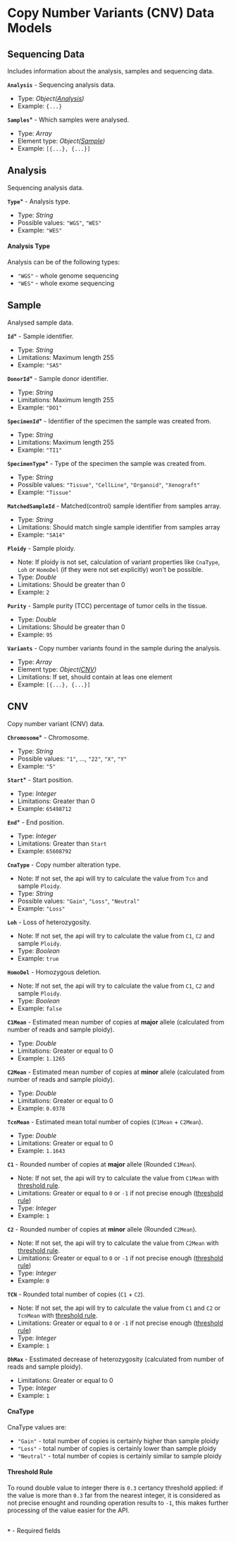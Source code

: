 # Copy Number Variants (CNV) Data Models

## Sequencing Data
Includes information about the analysis, samples and sequencing data.

**`Analysis`** - Sequencing analysis data.
- Type: _Object([Analysis](https://github.com/dkfz-unite/unite-genome-feed/blob/main/Docs/api-models-cnv.md#analysis))_
- Example: `{...}`

**`Samples`*** - Which samples were analysed.
- Type: _Array_
- Element type: _Object([Sample](https://github.com/dkfz-unite/unite-genome-feed/blob/main/Docs/api-models-cnv.md#sample))_
- Example: `[{...}, {...}]`

## Analysis
Sequencing analysis data.

**`Type`*** - Analysis type.
- Type: _String_
- Possible values: `"WGS"`, `"WES"`
- Example: `"WES"`

#### Analysis Type
Analysis can be of the following types:
- `"WGS"` - whole genome sequencing
- `"WES"` - whole exome sequencing

## Sample
Analysed sample data.

**`Id`*** - Sample identifier.
- Type: _String_
- Limitations: Maximum length 255
- Example: `"SA5"`

**`DonorId`*** - Sample donor identifier.
- Type: _String_
- Limitations: Maximum length 255
- Example: `"DO1"`

**`SpecimenId`*** - Identifier of the specimen the sample was created from.
- Type: _String_
- Limitations: Maximum length 255
- Example: `"TI1"`

**`SpecimenType`*** - Type of the specimen the sample was created from.
- Type: _String_
- Possible values: `"Tissue"`, `"CellLine"`, `"Organoid"`, `"Xenograft"`
- Example: `"Tissue"`

**`MatchedSampleId`** - Matched(control) sample identifier from samples array.
- Type: _String_
- Limitations: Should match single sample identifier from samples array
- Example: `"SA14"`

**`Ploidy`** - Sample ploidy.
- Note: If ploidy is not set, calculation of variant properties like `CnaType`, `Loh` or `HomoDel` (if they were not set explicitly) won't be possible.
- Type: _Double_
- Limitations: Should be greater than 0
- Example: `2`

**`Purity`** - Sample purity (TCC) percentage of tumor cells in the tissue.
- Type: _Double_
- Limitations: Should be greater than 0
- Example: `95`

**`Variants`** - Copy number variants found in the sample during the analysis.
- Type: _Array_
- Element type: _Object([CNV](https://github.com/dkfz-unite/unite-genome-feed/blob/main/Docs/api-models-cnv.md#cnv))_
- Limitations: If set, should contain at leas one element
- Example: `[{...}, {...}]`

## CNV
Copy number variant (CNV) data.

**`Chromosome`*** - Chromosome.
- Type: _String_
- Possible values: `"1"`, ..., `"22"`, `"X"`, `"Y"`
- Example: `"5"`

**`Start`*** - Start position.
- Type: _Integer_
- Limitations: Greater than 0
- Example: `65498712`

**`End`*** - End position.
- Type: _Integer_
- Limitations: Greater than `Start`
- Example: `65608792`

**`CnaType`** - Copy number alteration type.
- Note: If not set, the api will try to calculate the value from `Tcn` and sample `Ploidy`.
- Type: _String_
- Possible values: `"Gain"`, `"Loss"`, `"Neutral"`
- Example: `"Loss"`

**`Loh`** - Loss of heterozygosity.
- Note: If not set, the api will try to calculate the value from `C1`, `C2` and sample `Ploidy`.
- Type: _Boolean_
- Example: `true`

**`HomoDel`** - Homozygous deletion.
- Note: If not set, the api will try to calculate the value from `C1`, `C2` and sample `Ploidy`.
- Type: _Boolean_
- Example: `false`

**`C1Mean`** - Estimated mean number of copies at **major** allele (calculated from number of reads and sample ploidy). 
- Type: _Double_
- Limitations: Greater or equal to 0
- Example: `1.1265`

**`C2Mean`** - Estimated mean number of copies at **minor** allele (calculated from number of reads and sample ploidy). 
- Type: _Double_
- Limitations: Greater or equal to 0
- Example: `0.0378`

**`TcnMean`** - Estimated mean total number of copies (`C1Mean` + `C2Mean`). 
- Type: _Double_
- Limitations: Greater or equal to 0
- Example: `1.1643`

**`C1`** - Rounded number of copies at **major** allele (Rounded `C1Mean`).
- Note: If not set, the api will try to calculate the value from `C1Mean` with [threshold rule](https://github.com/dkfz-unite/unite-genome-feed/blob/main/Docs/api-models-cnv.md#threshold-rule).
- Limitations: Greater or equal to `0` or `-1` if not precise enough ([threshold rule](https://github.com/dkfz-unite/unite-genome-feed/blob/main/Docs/api-models-cnv.md#threshold-rule))
- Type: _Integer_
- Example: `1`

**`C2`** - Rounded number of copies at **minor** allele (Rounded `C2Mean`).
- Note: If not set, the api will try to calculate the value from `C2Mean` with [threshold rule](https://github.com/dkfz-unite/unite-genome-feed/blob/main/Docs/api-models-cnv.md#threshold-rule).
- Limitations: Greater or equal to `0` or `-1` if not precise enough ([threshold rule](https://github.com/dkfz-unite/unite-genome-feed/blob/main/Docs/api-models-cnv.md#threshold-rule))
- Type: _Integer_
- Example: `0`

**`TCN`** - Rounded total number of copies (`C1` + `C2`).
- Note: If not set, the api will try to calculate the value from `C1` and `C2` or `TcnMean` with [threshold rule](https://github.com/dkfz-unite/unite-genome-feed/blob/main/Docs/api-models-cnv.md#threshold-rule).
- Limitations: Greater or equal to `0` or `-1` if not precise enough ([threshold rule](https://github.com/dkfz-unite/unite-genome-feed/blob/main/Docs/api-models-cnv.md#threshold-rule))
- Type: _Integer_
- Example: `1`

**`DhMax`** - Esstimated decrease of heterozygosity (calculated from number of reads and sample ploidy).
- Limitations: Greater or equal to 0
- Type: _Integer_
- Example: `1`

#### CnaType
CnaType values are:
- `"Gain"` - total number of copies is certainly higher than sample ploidy
- `"Loss"` - total number of copies is certainly lower than sample ploidy
- `"Neutral"` - total number of copies is certainly similar to sample ploidy

#### Threshold Rule
To round double value to integer there is `0.3` certancy threshold applied:
if the value is more than `0.3` far from the nearest integer, it is considered as not precise enought and rounding operation results to `-1`, 
this makes further processing of the value easier for the API.

##
**`*`** - Required fields
